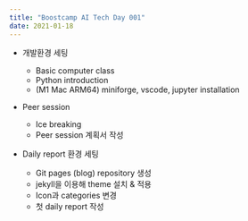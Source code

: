 ```yaml
---
title: "Boostcamp AI Tech Day 001"
date: 2021-01-18
---
```


* 개발환경 세팅
	* Basic computer class
	* Python introduction
	* (M1 Mac ARM64) miniforge, vscode, jupyter installation
	
* Peer session
	* Ice breaking
	* Peer session 계획서 작성
	
* Daily report 환경 세팅
	* Git pages (blog) repository 생성
	* jekyll을 이용해 theme 설치 & 적용
	* Icon과 categories 변경
	* 첫 daily report 작성


